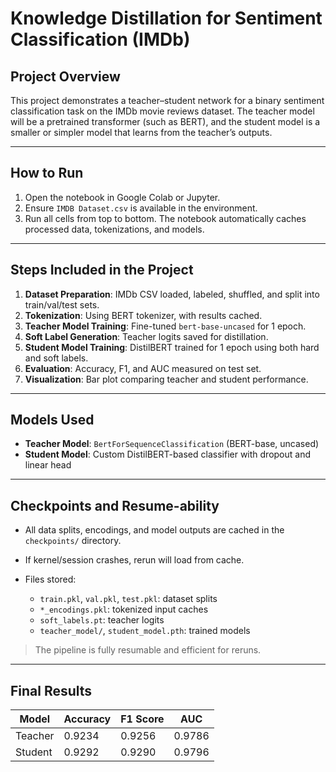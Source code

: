 # Knowledge Distillation for Sentiment Classification (IMDb)

## Project Overview

This project demonstrates a teacher–student network for a binary sentiment classification task on the IMDb movie reviews dataset. The teacher model will be a pretrained transformer (such as BERT), and the student model is a smaller or simpler model that learns from the teacher’s outputs.

---

## How to Run

1. Open the notebook in Google Colab or Jupyter.
2. Ensure `IMDB Dataset.csv` is available in the environment.
3. Run all cells from top to bottom. The notebook automatically caches processed data, tokenizations, and models.

---

## Steps Included in the Project

1. **Dataset Preparation**: IMDb CSV loaded, labeled, shuffled, and split into train/val/test sets.
2. **Tokenization**: Using BERT tokenizer, with results cached.
3. **Teacher Model Training**: Fine-tuned `bert-base-uncased` for 1 epoch.
4. **Soft Label Generation**: Teacher logits saved for distillation.
5. **Student Model Training**: DistilBERT trained for 1 epoch using both hard and soft labels.
6. **Evaluation**: Accuracy, F1, and AUC measured on test set.
7. **Visualization**: Bar plot comparing teacher and student performance.

---

## Models Used

* **Teacher Model**: `BertForSequenceClassification` (BERT-base, uncased)
* **Student Model**: Custom DistilBERT-based classifier with dropout and linear head

---

## Checkpoints and Resume-ability

* All data splits, encodings, and model outputs are cached in the `checkpoints/` directory.
* If kernel/session crashes, rerun will load from cache.
* Files stored:

  * `train.pkl`, `val.pkl`, `test.pkl`: dataset splits
  * `*_encodings.pkl`: tokenized input caches
  * `soft_labels.pt`: teacher logits
  * `teacher_model/`, `student_model.pth`: trained models

> The pipeline is fully resumable and efficient for reruns.

---

## Final Results

| Model   | Accuracy | F1 Score | AUC    |
| ------- | -------- | -------- | ------ |
| Teacher | 0.9234   | 0.9256   | 0.9786 |
| Student | 0.9292   | 0.9290   | 0.9796 |

